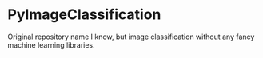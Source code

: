 # PyImageClassification
Original repository name I know, but image classification without any fancy machine learning libraries.
